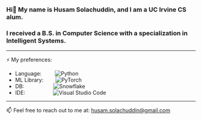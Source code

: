 ### Hi👋 My name is Husam Solachuddin, and I am a UC Irvine CS alum.
### I received a B.S. in Computer Science with a specialization in Intelligent Systems.

***
⚡ My preferences:
- Language:     &emsp;&emsp;&nbsp;![Python](https://img.shields.io/badge/python-3670A0?style=for-the-badge&logo=python&logoColor=ffdd54)
- ML Library:   &emsp;&emsp;![PyTorch](https://img.shields.io/badge/PyTorch-%23EE4C2C.svg?style=for-the-badge&logo=PyTorch&logoColor=white)
- DB:           &emsp;&emsp;&emsp;&emsp;&emsp;&nbsp;![Snowflake](https://a11ybadges.com/badge?logo=snowflake)
- IDE:          &emsp;&emsp;&emsp;&emsp;&emsp;![Visual Studio Code](https://img.shields.io/badge/Visual%20Studio%20Code-0078d7.svg?style=for-the-badge&logo=visual-studio-code&logoColor=white)

***
📫 Feel free to reach out to me at: husam.solachuddin@gmail.com

<!--
**Huspam/Huspam** is a ✨ _special_ ✨ repository because its `README.md` (this file) appears on your GitHub profile.

Here are some ideas to get you started:

- 🔭 I’m currently working on ...
- 🌱 I’m currently learning ...
- 👯 I’m looking to collaborate on ...
- 🤔 I’m looking for help with ...
- 💬 Ask me about ...
- 📫 How to reach me: ...
- 😄 Pronouns: ...
- ⚡ Fun fact: ...
-->
